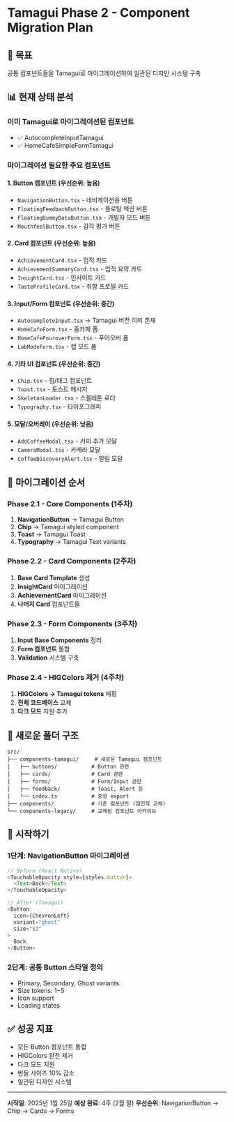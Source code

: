 # Tamagui Phase 2 - Component Migration Plan

## 🎯 목표
공통 컴포넌트들을 Tamagui로 마이그레이션하여 일관된 디자인 시스템 구축

## 📊 현재 상태 분석

### 이미 Tamagui로 마이그레이션된 컴포넌트
- ✅ AutocompleteInputTamagui
- ✅ HomeCafeSimpleFormTamagui

### 마이그레이션 필요한 주요 컴포넌트

#### 1. **Button 컴포넌트** (우선순위: 높음)
- `NavigationButton.tsx` - 네비게이션용 버튼
- `FloatingFeedbackButton.tsx` - 플로팅 액션 버튼
- `FloatingDummyDataButton.tsx` - 개발자 모드 버튼
- `MouthfeelButton.tsx` - 감각 평가 버튼

#### 2. **Card 컴포넌트** (우선순위: 높음)
- `AchievementCard.tsx` - 업적 카드
- `AchievementSummaryCard.tsx` - 업적 요약 카드
- `InsightCard.tsx` - 인사이트 카드
- `TasteProfileCard.tsx` - 취향 프로필 카드

#### 3. **Input/Form 컴포넌트** (우선순위: 중간)
- `AutocompleteInput.tsx` → Tamagui 버전 이미 존재
- `HomeCafeForm.tsx` - 홈카페 폼
- `HomeCafePouroverForm.tsx` - 푸어오버 폼
- `LabModeForm.tsx` - 랩 모드 폼

#### 4. **기타 UI 컴포넌트** (우선순위: 중간)
- `Chip.tsx` - 칩/태그 컴포넌트
- `Toast.tsx` - 토스트 메시지
- `SkeletonLoader.tsx` - 스켈레톤 로더
- `Typography.tsx` - 타이포그래피

#### 5. **모달/오버레이** (우선순위: 낮음)
- `AddCoffeeModal.tsx` - 커피 추가 모달
- `CameraModal.tsx` - 카메라 모달
- `CoffeeDiscoveryAlert.tsx` - 알림 모달

## 🔄 마이그레이션 순서

### Phase 2.1 - Core Components (1주차)
1. **NavigationButton** → Tamagui Button
2. **Chip** → Tamagui styled component
3. **Toast** → Tamagui Toast
4. **Typography** → Tamagui Text variants

### Phase 2.2 - Card Components (2주차)
1. **Base Card Template** 생성
2. **InsightCard** 마이그레이션
3. **AchievementCard** 마이그레이션
4. **나머지 Card** 컴포넌트들

### Phase 2.3 - Form Components (3주차)
1. **Input Base Components** 정리
2. **Form 컴포넌트** 통합
3. **Validation** 시스템 구축

### Phase 2.4 - HIGColors 제거 (4주차)
1. **HIGColors → Tamagui tokens** 매핑
2. **전체 코드베이스** 교체
3. **다크 모드** 지원 추가

## 📁 새로운 폴더 구조

```
src/
├── components-tamagui/     # 새로운 Tamagui 컴포넌트
│   ├── buttons/           # Button 관련
│   ├── cards/             # Card 관련
│   ├── forms/             # Form/Input 관련
│   ├── feedback/          # Toast, Alert 등
│   └── index.ts           # 중앙 export
├── components/            # 기존 컴포넌트 (점진적 교체)
└── components-legacy/     # 교체된 컴포넌트 아카이브
```

## 🚀 시작하기

### 1단계: NavigationButton 마이그레이션
```typescript
// Before (React Native)
<TouchableOpacity style={styles.button}>
  <Text>Back</Text>
</TouchableOpacity>

// After (Tamagui)
<Button 
  icon={ChevronLeft}
  variant="ghost"
  size="$3"
>
  Back
</Button>
```

### 2단계: 공통 Button 스타일 정의
- Primary, Secondary, Ghost variants
- Size tokens: $1-$5
- Icon support
- Loading states

## ✅ 성공 지표
- 모든 Button 컴포넌트 통합
- HIGColors 완전 제거
- 다크 모드 지원
- 번들 사이즈 10% 감소
- 일관된 디자인 시스템

---

**시작일**: 2025년 1월 25일
**예상 완료**: 4주 (2월 말)
**우선순위**: NavigationButton → Chip → Cards → Forms